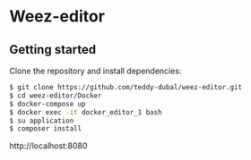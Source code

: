 Weez-editor
==========

## Getting started

Clone the repository and install dependencies:

```bash
$ git clone https://github.com/teddy-dubal/weez-editor.git
$ cd weez-editor/Docker
$ docker-compose up
$ docker exec -it docker_editor_1 bash
$ su application
$ composer install

```

http://localhost:8080
